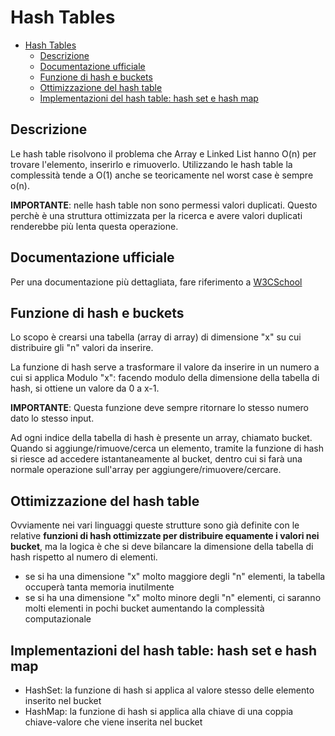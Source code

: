 # Hash Tables

- [Hash Tables](#hash-tables)
  - [Descrizione](#descrizione)
  - [Documentazione ufficiale](#documentazione-ufficiale)
  - [Funzione di hash e buckets](#funzione-di-hash-e-buckets)
  - [Ottimizzazione del hash table](#ottimizzazione-del-hash-table)
  - [Implementazioni del hash table: hash set e hash map](#implementazioni-del-hash-table-hash-set-e-hash-map)

## Descrizione

Le hash table risolvono il problema che Array e Linked List hanno O(n) per trovare l'elemento, inserirlo e rimuoverlo.
Utilizzando le hash table la complessità tende a O(1) anche se teoricamente nel worst case è sempre o(n).

**IMPORTANTE**: nelle hash table non sono permessi valori duplicati. Questo perchè è una struttura ottimizzata per la ricerca e avere valori duplicati renderebbe più lenta questa operazione.

## Documentazione ufficiale

Per una documentazione più dettagliata, fare riferimento a [W3CSchool](https://www.w3schools.com/dsa/dsa_theory_hashtables.php)

## Funzione di hash e buckets

Lo scopo è crearsi una tabella (array di array) di dimensione "x" su cui distribuire gli "n" valori da inserire.

La funzione di hash serve a trasformare il valore da inserire in un numero a cui si applica Modulo "x": facendo modulo della dimensione della tabella di hash, si ottiene un valore da 0 a x-1.

**IMPORTANTE**: Questa funzione deve sempre ritornare lo stesso numero dato lo stesso input.

Ad ogni indice della tabella di hash è presente un array, chiamato bucket. Quando si aggiunge/rimuove/cerca un elemento, tramite la funzione di hash si riesce ad accedere istantaneamente al bucket, dentro cui si farà una normale operazione sull'array per aggiungere/rimuovere/cercare.

## Ottimizzazione del hash table

Ovviamente nei vari linguaggi queste strutture sono già definite con le relative **funzioni di hash ottimizzate per distribuire equamente i valori nei bucket**, ma la logica è che si deve bilancare la dimensione della tabella di hash rispetto al numero di elementi.

- se si ha una dimensione "x" molto maggiore degli "n" elementi, la tabella occuperà tanta memoria inutilmente
- se si ha una dimensione "x" molto minore degli "n" elementi, ci saranno molti elementi in pochi bucket aumentando la complessità computazionale

## Implementazioni del hash table: hash set e hash map

- HashSet: la funzione di hash si applica al valore stesso delle elemento inserito nel bucket
- HashMap: la funzione di hash si applica alla chiave di una coppia chiave-valore che viene inserita nel bucket
